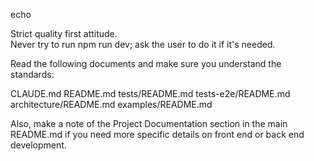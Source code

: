 echo

Strict quality first attitude.  
Never try to run npm run dev; ask the user to do it if it's needed.

Read the following documents and make sure you understand the standards:

CLAUDE.md
README.md
tests/README.md
tests-e2e/README.md
architecture/README.md
examples/README.md

Also, make a note of the Project Documentation section in the main README.md if you need more specific details on front end or back end development.
